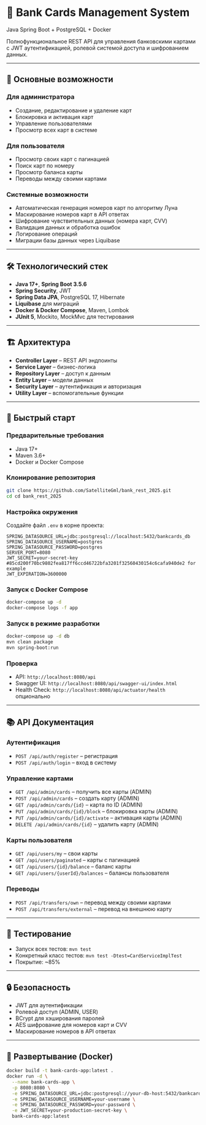 # 🏦 Bank Cards Management System

Java Spring Boot + PostgreSQL + Docker

Полнофункциональное REST API для управления банковскими картами с JWT аутентификацией, ролевой системой доступа и шифрованием данных.

---

## 🎯 Основные возможности

### Для администратора
- Создание, редактирование и удаление карт
- Блокировка и активация карт
- Управление пользователями
- Просмотр всех карт в системе

### Для пользователя
- Просмотр своих карт с пагинацией
- Поиск карт по номеру
- Просмотр баланса карты
- Переводы между своими картами

### Системные возможности
- Автоматическая генерация номеров карт по алгоритму Луна
- Маскирование номеров карт в API ответах
- Шифрование чувствительных данных (номера карт, CVV)
- Валидация данных и обработка ошибок
- Логирование операций
- Миграции базы данных через Liquibase

---

## 🛠 Технологический стек

- **Java 17+**, **Spring Boot 3.5.6**
- **Spring Security**, JWT
- **Spring Data JPA**, PostgreSQL 17, Hibernate
- **Liquibase** для миграций
- **Docker & Docker Compose**, Maven, Lombok
- **JUnit 5**, Mockito, MockMvc для тестирования

---

## 🏗 Архитектура

- **Controller Layer** – REST API эндпоинты  
- **Service Layer** – бизнес-логика  
- **Repository Layer** – доступ к данным  
- **Entity Layer** – модели данных  
- **Security Layer** – аутентификация и авторизация  
- **Utility Layer** – вспомогательные функции

---

## 🚀 Быстрый старт

### Предварительные требования
- Java 17+
- Maven 3.6+
- Docker и Docker Compose

### Клонирование репозитория
```bash
git clone https://github.com/SatelliteGml/bank_rest_2025.git
cd cd bank_rest_2025
```

### Настройка окружения
Создайте файл `.env` в корне проекта:
```env
SPRING_DATASOURCE_URL=jdbc:postgresql://localhost:5432/bankcards_db
SPRING_DATASOURCE_USERNAME=postgres
SPRING_DATASOURCE_PASSWORD=postgres
SERVER_PORT=8080
JWT_SECRET=your-secret-key #85cd200f70bc9802fea817ff6ccd46722bfa3201f32560430154c6cafa940de2 for example
JWT_EXPIRATION=3600000
```

### Запуск с Docker Compose
```bash
docker-compose up -d
docker-compose logs -f app
```

### Запуск в режиме разработки
```bash
docker-compose up -d db
mvn clean package
mvn spring-boot:run
```

### Проверка
- API: `http://localhost:8080/api`
- Swagger UI: `http://localhost:8080/api/swagger-ui/index.html`
- Health Check: `http://localhost:8080/api/actuator/health` опционально

---

## 📚 API Документация

### Аутентификация
- `POST /api/auth/register` – регистрация
- `POST /api/auth/login` – вход в систему

### Управление картами
- `GET /api/admin/cards` – получить все карты (ADMIN)
- `POST /api/admin/cards` – создать карту (ADMIN)
- `GET /api/admin/cards/{id}` – карта по ID (ADMIN)
- `PUT /api/admin/cards/{id}/block` – блокировка карты (ADMIN)
- `PUT /api/admin/cards/{id}/activate` – активация карты (ADMIN)
- `DELETE /api/admin/cards/{id}` – удалить карту (ADMIN)

### Карты пользователя
- `GET /api/users/my` – свои карты
- `GET /api/users/paginated` – карты с пагинацией
- `GET /api/users/{id}/balance` – баланс карты
- `GET /api/users/{userId}/balances` – балансы пользователя

### Переводы
- `POST /api/transfers/own` – перевод между своими картами
- `POST /api/transfers/external` – перевод на внешнюю карту

---

## 🧪 Тестирование
- Запуск всех тестов: `mvn test`
- Конкретный класс тестов: `mvn test -Dtest=CardServiceImplTest`
- Покрытие: ~85%

---

## 🔒 Безопасность
- JWT для аутентификации
- Ролевой доступ (ADMIN, USER)
- BCrypt для хэширования паролей
- AES шифрование для номеров карт и CVV
- Маскирование номеров в API ответах

---

## 🐳 Развертывание (Docker)
```bash
docker build -t bank-cards-app:latest .
docker run -d \
  --name bank-cards-app \
  -p 8080:8080 \
  -e SPRING_DATASOURCE_URL=jdbc:postgresql://your-db-host:5432/bankcards_db \
  -e SPRING_DATASOURCE_USERNAME=your-username \
  -e SPRING_DATASOURCE_PASSWORD=your-password \
  -e JWT_SECRET=your-production-secret-key \
  bank-cards-app:latest
```


